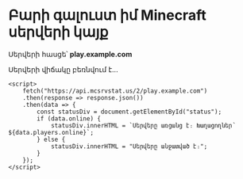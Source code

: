 <!DOCTYPE html>
<html lang="hy">
<head>
    <meta charset="UTF-8">
    <title>Իմ Minecraft Սերվերը</title>
</head>
<body>
    <h1>Բարի գալուստ իմ Minecraft սերվերի կայք</h1>
    <p>Սերվերի հասցե՝ <strong>play.example.com</strong></p>
    <div id="status">Սերվերի վիճակը բեռնվում է...</div>

    <script>
        fetch("https://api.mcsrvstat.us/2/play.example.com")
        .then(response => response.json())
        .then(data => {
            const statusDiv = document.getElementById("status");
            if (data.online) {
                statusDiv.innerHTML = `Սերվերը առցանց է։ Խաղացողներ՝ ${data.players.online}`;
            } else {
                statusDiv.innerHTML = "Սերվերը անջատված է։";
            }
        });
    </script>
</body>
</html>